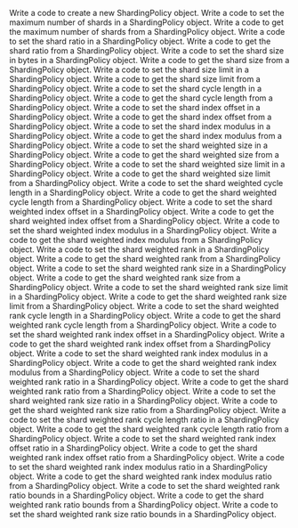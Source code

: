 Write a code to create a new ShardingPolicy object.
Write a code to set the maximum number of shards in a ShardingPolicy object.
Write a code to get the maximum number of shards from a ShardingPolicy object.
Write a code to set the shard ratio in a ShardingPolicy object.
Write a code to get the shard ratio from a ShardingPolicy object.
Write a code to set the shard size in bytes in a ShardingPolicy object.
Write a code to get the shard size from a ShardingPolicy object.
Write a code to set the shard size limit in a ShardingPolicy object.
Write a code to get the shard size limit from a ShardingPolicy object.
Write a code to set the shard cycle length in a ShardingPolicy object.
Write a code to get the shard cycle length from a ShardingPolicy object.
Write a code to set the shard index offset in a ShardingPolicy object.
Write a code to get the shard index offset from a ShardingPolicy object.
Write a code to set the shard index modulus in a ShardingPolicy object.
Write a code to get the shard index modulus from a ShardingPolicy object.
Write a code to set the shard weighted size in a ShardingPolicy object.
Write a code to get the shard weighted size from a ShardingPolicy object.
Write a code to set the shard weighted size limit in a ShardingPolicy object.
Write a code to get the shard weighted size limit from a ShardingPolicy object.
Write a code to set the shard weighted cycle length in a ShardingPolicy object.
Write a code to get the shard weighted cycle length from a ShardingPolicy object.
Write a code to set the shard weighted index offset in a ShardingPolicy object.
Write a code to get the shard weighted index offset from a ShardingPolicy object.
Write a code to set the shard weighted index modulus in a ShardingPolicy object.
Write a code to get the shard weighted index modulus from a ShardingPolicy object.
Write a code to set the shard weighted rank in a ShardingPolicy object.
Write a code to get the shard weighted rank from a ShardingPolicy object.
Write a code to set the shard weighted rank size in a ShardingPolicy object.
Write a code to get the shard weighted rank size from a ShardingPolicy object.
Write a code to set the shard weighted rank size limit in a ShardingPolicy object.
Write a code to get the shard weighted rank size limit from a ShardingPolicy object.
Write a code to set the shard weighted rank cycle length in a ShardingPolicy object.
Write a code to get the shard weighted rank cycle length from a ShardingPolicy object.
Write a code to set the shard weighted rank index offset in a ShardingPolicy object.
Write a code to get the shard weighted rank index offset from a ShardingPolicy object.
Write a code to set the shard weighted rank index modulus in a ShardingPolicy object.
Write a code to get the shard weighted rank index modulus from a ShardingPolicy object.
Write a code to set the shard weighted rank ratio in a ShardingPolicy object.
Write a code to get the shard weighted rank ratio from a ShardingPolicy object.
Write a code to set the shard weighted rank size ratio in a ShardingPolicy object.
Write a code to get the shard weighted rank size ratio from a ShardingPolicy object.
Write a code to set the shard weighted rank cycle length ratio in a ShardingPolicy object.
Write a code to get the shard weighted rank cycle length ratio from a ShardingPolicy object.
Write a code to set the shard weighted rank index offset ratio in a ShardingPolicy object.
Write a code to get the shard weighted rank index offset ratio from a ShardingPolicy object.
Write a code to set the shard weighted rank index modulus ratio in a ShardingPolicy object.
Write a code to get the shard weighted rank index modulus ratio from a ShardingPolicy object.
Write a code to set the shard weighted rank ratio bounds in a ShardingPolicy object.
Write a code to get the shard weighted rank ratio bounds from a ShardingPolicy object.
Write a code to set the shard weighted rank size ratio bounds in a ShardingPolicy object.